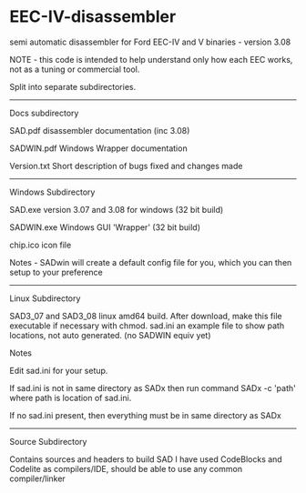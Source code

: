 # EEC-IV-disassembler
semi automatic disassembler for Ford EEC-IV and V binaries - version 3.08

NOTE - this code is intended to help understand only how each EEC works, not as a tuning or commercial tool. 

Split into separate subdirectories.

-------------------------------------------------

Docs subdirectory

SAD.pdf    disassembler documentation (inc 3.08)

SADWIN.pdf  Windows Wrapper documentation

Version.txt  Short description of bugs fixed and changes made

-------------------------------------------------

Windows Subdirectory

SAD.exe     version 3.07 and 3.08 for windows   (32 bit build)

SADWIN.exe  Windows GUI 'Wrapper'   (32 bit build)

chip.ico   icon file


Notes -  SADwin will create a default config file for you, which you can then setup to your preference

---------------------------------------

Linux Subdirectory 

SAD3_07 and SAD3_08  linux amd64 build.    After download, make this file executable if necessary with chmod.
sad.ini    an example file to show path locations, not auto generated. (no SADWIN equiv yet)

Notes

Edit sad.ini for your setup.

If sad.ini is not in same directory as SADx  then run command  SADx -c 'path'   where path is location of sad.ini.

If no sad.ini present, then everything must be in same directory as SADx

----------------------------------

Source Subdirectory

Contains sources and headers to build SAD
I have used CodeBlocks and Codelite as compilers/IDE, should be able to use any common compiler/linker

